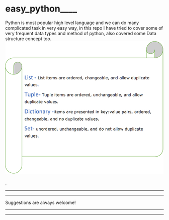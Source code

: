 # easy_python____
Python is most popular high level language and we can do many complicated task in very easy way, in this repo I have tried to cover some of very frequent data types and method of python, also covered some Data structure concept too.<br>
<img src="https://github.com/codeasarjun/easy_python/blob/main/data_type.png"><br><br>.
<hr><hr>
Suggestions are always welcome!<br>
<hr><hr>

